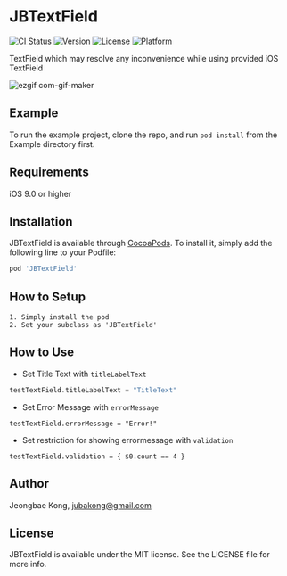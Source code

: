 # JBTextField

[![CI Status](https://img.shields.io/travis/jubakong@gmail.com/JBTextField.svg?style=flat)](https://travis-ci.org/jubakong@gmail.com/JBTextField)
[![Version](https://img.shields.io/cocoapods/v/JBTextField.svg?style=flat)](https://cocoapods.org/pods/JBTextField)
[![License](https://img.shields.io/cocoapods/l/JBTextField.svg?style=flat)](https://cocoapods.org/pods/JBTextField)
[![Platform](https://img.shields.io/cocoapods/p/JBTextField.svg?style=flat)](https://cocoapods.org/pods/JBTextField)

TextField which may resolve any inconvenience while using provided iOS TextField

![ezgif com-gif-maker](https://user-images.githubusercontent.com/52398126/103441172-6e548800-4c8f-11eb-81b8-67ba89b33150.gif)

## Example

To run the example project, clone the repo, and run `pod install` from the Example directory first.

## Requirements
iOS 9.0 or higher

## Installation

JBTextField is available through [CocoaPods](https://cocoapods.org). To install
it, simply add the following line to your Podfile:

```ruby
pod 'JBTextField'
```

## How to Setup
```
1. Simply install the pod
2. Set your subclass as 'JBTextField'
```

## How to Use
- Set Title Text with `titleLabelText`
```swift
testTextField.titleLabelText = "TitleText"
```

- Set Error Message with `errorMessage`
```
testTextField.errorMessage = "Error!"
```

- Set restriction for showing errormessage with `validation`
```
testTextField.validation = { $0.count == 4 }
```

## Author

Jeongbae Kong, jubakong@gmail.com

## License

JBTextField is available under the MIT license. See the LICENSE file for more info.
